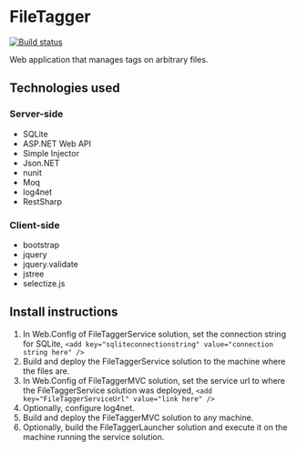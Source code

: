 # FileTagger
[![Build status](https://ci.appveyor.com/api/projects/status/2cj78i8wsrk4tuyk?svg=true)](https://ci.appveyor.com/project/baracchande/filetagger)

Web application that manages tags on arbitrary files.

## Technologies used

### Server-side

* SQLite
* ASP.NET Web API
* Simple Injector
* Json.NET
* nunit
* Moq
* log4net
* RestSharp

### Client-side

* bootstrap
* jquery
* jquery.validate
* jstree
* selectize.js

## Install instructions

1. In Web.Config of FileTaggerService solution, set the connection string for SQLite, `<add key="sqliteconnectionstring" value="connection string here" />`
2. Build and deploy the FileTaggerService solution to the machine where the files are.
3. In Web.Config of FileTaggerMVC solution, set the service url to where the FileTaggerService solution was deployed, `<add key="FileTaggerServiceUrl" value="link here" />`
  1. Optionally, configure log4net.
4. Build and deploy the FileTaggerMVC solution to any machine.
  1. Optionally, build the FileTaggerLauncher solution and execute it on the machine running the service solution.